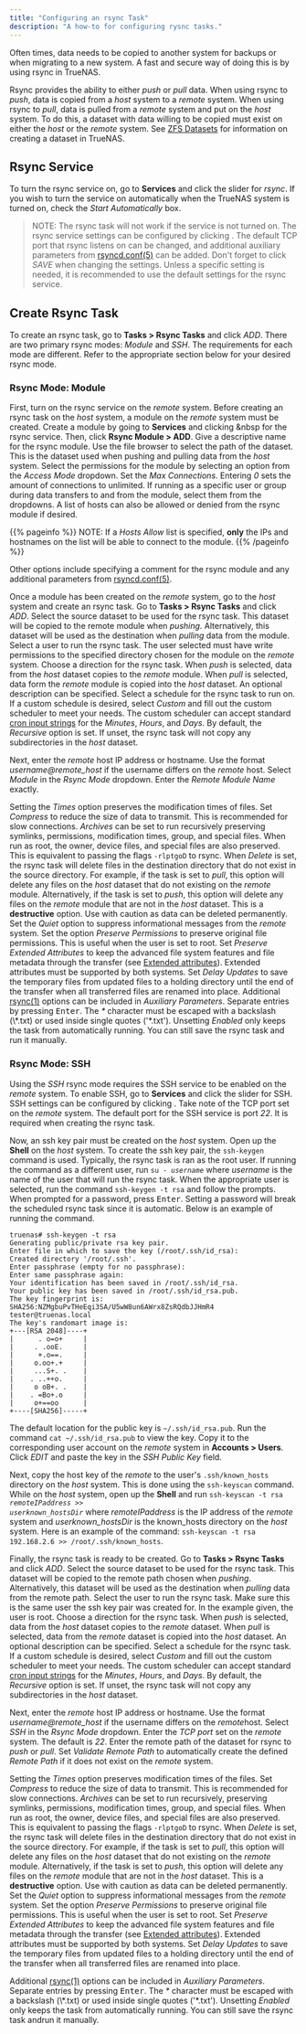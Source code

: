 ```yaml
---
title: "Configuring an rsync Task"
description: "A how-to for configuring rysnc tasks."
---
```


Often times, data needs to be copied to another system for backups or when migrating to a new system. A fast and secure way of doing this is by using rsync in TrueNAS.

Rsync provides the ability to either *push* or *pull* data. When using rsync to *push*, data is copied from a *host* system to a *remote* system. When using rsync to *pull*, data is pulled from a *remote* system and put on the *host* system. To do this, a dataset with data willing to be copied must exist on either the *host* or the *remote* system. See <a href="/hub/initial-setup/storage/datasets/">ZFS Datasets</a> for information on creating a dataset in TrueNAS.

## Rsync Service

To turn the rsync service on, go to **Services** and click the slider for *rsync*. If you wish to turn the service on automatically when the TrueNAS system is turned on, check the *Start Automatically* box.

> NOTE: The rsync task will not work if the service is not turned on.  The rsync service settings can be configured by clicking <i class="fas fa-pen" aria-hidden="true" title="pencil"></i>. The default TCP port that rsync listens on can be changed, and additional auxiliary parameters from <a href="https://www.samba.org/ftp/rsync/rsyncd.conf.html">rsyncd.conf(5)</a> can be added. Don't forget to click *SAVE* when changing the settings. Unless a specific setting is needed, it is recommended to use the default settings for the rsync service.

## Create Rsync Task

To create an rsync task, go to **Tasks > Rsync Tasks** and click *ADD*. There are two primary rsync modes: *Module* and *SSH*. The requirements for each mode are different. Refer to the appropriate section below for your desired rsync mode.

### Rsync Mode: Module

First, turn on the rsync service on the *remote* system. Before creating an rsync task on the *host* system, a module on the *remote* system must be created. Create a module by going to **Services** and clicking <i class="fas fa-pen" aria-hidden="true" title="Pen"></i>&nbsp for the rsync service. Then, click **Rsync Module > ADD**. Give a descriptive name for the rsync module. Use the file browser to select the path of the dataset. This is the dataset used when pushing and pulling data from the *host* system. Select the permissions for the module by selecting an option from the *Access Mode* dropdown. Set the *Max Connections*. Entering *0* sets the amount of connections to unlimited. If running as a specific user or group during data transfers to and from the module, select them from the dropdowns. A list of hosts can also be allowed or denied from the rsync module if desired.

{{% pageinfo %}}
NOTE: If a *Hosts Allow* list is specified, **only** the IPs and hostnames on the list will be able to connect to the module.
{{% /pageinfo %}}

Other options include specifying a comment for the rsync module and any additional parameters from <a href="https://www.samba.org/ftp/rsync/rsyncd.conf.html">rsyncd.conf(5)</a>.

Once a module has been created on the *remote* system, go to the *host* system and create an rsync task. Go to **Tasks > Rsync Tasks** and click *ADD*. Select the source dataset to be used for the rsync task. This dataset will be copied to the remote module when *pushing*. Alternatively, this dataset will be used as the destination when *pulling* data from the module. Select a user to run the rsync task. The user selected must have write permissions to the specified directory chosen for the module on the *remote* system. Choose a direction for the rsync task. When *push* is selected, data from the *host* dataset copies to the *remote* module. When *pull* is selected, data form the *remote* module is copied into the *host* dataset. An optional description can be specified. Select a schedule for the rsync task to run on. If a custom schedule is desired, select *Custom* and fill out the custom scheduler to meet your needs. The custom scheduler can accept standard [cron input strings](https://www.freebsd.org/cgi/man.cgi?query=crontab&sektion=5) for the *Minutes*, *Hours*, and *Days*. By default, the *Recursive* option is set. If unset, the rsync task will not copy any subdirectories in the *host* dataset.

Next, enter the *remote* host IP address or hostname.
Use the format *username@remote_host* if the username differs on the *remote* host. Select *Module* in the *Rsync Mode* dropdown. Enter the *Remote Module Name* exactly.

Setting the *Times* option preserves the modification times of files. Set *Compress* to reduce the size of data to transmit. This is recommended for slow connections. *Archives* can be set to run recursively preserving symlinks, permissions, modification times, group, and special files. When run as root, the owner, device files, and special files are also preserved. This is equivalent to passing the flags `-rlptgoD` to rsync. When *Delete* is set, the rsync task will delete files in the destination directory that do not exist in the source directory. For example, if the task is set to *pull*, this option will delete any files on the *host* dataset that do not existing on the *remote* module. Alternatively, if the task is set to *push*, this option will delete any files on the *remote* module that are not in the *host* dataset. This is a **destructive** option. Use with caution as data can be deleted permanently.
Set the *Quiet* option to suppress informational messages from the *remote* system. Set the option *Preserve Permissions* to preserve original file permissions. This is useful when the user is set to root. Set *Preserve Extended Attributes* to keep the advanced file system features and file metadata through the transfer (see <a href="https://en.wikipedia.org/wiki/Extended_file_attributes">Extended attributes</a>). Extended attributes must be supported by both systems. Set *Delay Updates* to save the temporary files from updated files to a holding directory until the end of the transfer when all transferred files are renamed into place. Additional <a href="https://rsync.samba.org/ftp/rsync/rsync.html">rsync(1)</a> options can be included in *Auxiliary Parameters*. Separate entries by pressing <kbd>Enter</kbd>. The *\** character must be escaped with a backslash (\\*.txt) or used inside single quotes ('\*.txt'). Unsetting *Enabled* only keeps the task from automatically running. You can still save the rsync task and run it manually.

### Rsync Mode: SSH

Using the *SSH* rsync mode requires the SSH service to be enabled on the *remote* system. To enable SSH, go to **Services** and click the slider for SSH. SSH settings can be configured by clicking <i class="fas fa-pen" aria-hidden="true" title="Pen"></i>. Take note of the TCP port set on the *remote* system. The default port for the SSH service is port *22*. It is required when creating the rsync task.

Now, an ssh key pair must be created on the *host* system. Open up the **Shell** on the *host* system. To create the ssh key pair, the `ssh-keygen` command is used. Typically, the rsync task is ran as the root user. If running the command as a different user, run <code>su - <i>username</i></code> where *username* is the name of the user that will run the rsync task. When the appropriate user is selected, run the command `ssh-keygen -t rsa` and follow the prompts. When prompted for a password, press <kbd>Enter</kbd>. Setting a password will break the scheduled rsync task since it is automatic. Below is an example of running the command.

```shell
truenas# ssh-keygen -t rsa
Generating public/private rsa key pair.
Enter file in which to save the key (/root/.ssh/id_rsa):
Created directory '/root/.ssh'.
Enter passphrase (empty for no passphrase):
Enter same passphrase again:
Your identification has been saved in /root/.ssh/id_rsa.
Your public key has been saved in /root/.ssh/id_rsa.pub.
The key fingerprint is:
SHA256:NZMgbuPvTHeEqi3SA/U5wW8un6AWrx8ZsRQdbJJHmR4 tester@truenas.local
The key's randomart image is:
+---[RSA 2048]----+
|      . o=o+     |
|     . .ooE.     |
|      +.o==.     |
|     o.oo+.+     |
|     ...S+. .    |
|    . ..++o.     |
|     o oB+. .    |
|    . =Bo+.o     |
|     o+==oo      |
+----[SHA256]-----+
```

The default location for the public key is `~/.ssh/id_rsa.pub`. Run the command `cat ~/.ssh/id_rsa.pub` to view the key. Copy it to the corresponding user account on the *remote* system in **Accounts > Users**. Click *EDIT* and paste the key in the *SSH Public Key* field.

Next, copy the host key of the *remote* to the user's `.ssh/known_hosts` directory on the *host* system. This is done using the `ssh-keyscan` command. While on the *host* system, open up the **Shell** and run <code>ssh-keyscan -t rsa <i>remoteIPaddress</i> >> <i>userknown_hostsDir</i></code> where *remoteIPaddress* is the IP address of the *remote* system and *userknown_hostsDir* is the known_hosts directory on the *host* system. 
Here is an example of the command: `ssh-keyscan -t rsa 192.168.2.6 >> /root/.ssh/known_hosts`.

Finally, the rsync task is ready to be created. Go to **Tasks > Rsync Tasks** and click *ADD*. Select the source dataset to be used for the rsync task. This dataset will be copied to the remote path chosen when *pushing*. Alternatively, this dataset will be used as the destination when *pulling* data from the remote path. Select the user to run the rsync task. Make sure this is the same user the ssh key pair was created for. In the example given, the user is root. Choose a direction for the rsync task. When *push* is selected, data from the *host* dataset copies to the *remote* dataset. When *pull* is selected, data from the *remote* dataset is copied into the *host* dataset. An optional description can be specified. Select a schedule for the rsync task. 
If a custom schedule is desired, select *Custom* and fill out the custom scheduler to meet your needs. The custom scheduler can accept standard [cron input strings](https://www.freebsd.org/cgi/man.cgi?query=crontab&sektion=5) for the *Minutes*, *Hours*, and *Days*. By default, the *Recursive* option is set. If unset, the rsync task will not copy any subdirectories in the *host* dataset. 

Next, enter the *remote* host IP address or hostname.
Use the format *username@remote_host* if the username differs on the *remote*host. Select *SSH* in the *Rsync Mode* dropdown. Enter the *TCP port* set on the *remote* system. The default is *22*. Enter the remote path of the dataset for rsync to *push* or *pull*. Set *Validate Remote Path* to automatically create the defined *Remote Path* if it does not exist on the *remote* system.

Setting the *Times* option preserves modification times of the files. Set *Compress* to reduce the size of data to transmit. This is recommended for slow connections. *Archives* can be set to run recursively, preserving symlinks, permissions, modification times, group, and special files. When run as root, the owner, device files, and special files are also preserved. This is equivalent to passing the flags `-rlptgoD` to rsync. When *Delete* is set, the rsync task will delete files in the destination directory that do not exist in the source directory. For example, if the task is set to *pull*, this option will delete any files on the *host* dataset that do not existing on the *remote* module. Alternatively, if the task is set to *push*, this option will delete any files on the *remote* module that are not in the *host* dataset. This is a **destructive** option. Use with caution as data can be deleted permanently.
Set the *Quiet* option to suppress informational messages from the *remote* system. Set the option *Preserve Permissions* to preserve original file permissions. This is useful when the user is set to root. Set *Preserve Extended Attributes* to keep the advanced file system features and file metadata through the transfer (see <a href="https://en.wikipedia.org/wiki/Extended_file_attributes">Extended attributes</a>). Extended attributes must be supported by both systems. Set *Delay Updates* to save the temporary files from updated files to a holding directory until the end of the transfer when all transferred files are renamed into place. 

Additional <a href="https://rsync.samba.org/ftp/rsync/rsync.html">rsync(1)</a> options can be included in *Auxiliary Parameters*. Separate entries by pressing <kbd>Enter</kbd>. The *\** character must be escaped with a backslash (\\*.txt) or used inside single quotes ('\*.txt'). Unsetting *Enabled* only keeps the task from automatically running. You can still save the rsync task andrun it manually.
